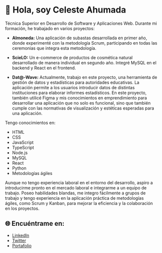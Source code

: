 
# 👋 Hola, soy Celeste Ahumada

Técnica Superior en Desarrollo de Software y Aplicaciones Web.
Durante mi formación, he trabajado en varios proyectos:

- **Almoneda:** Una aplicación de subastas desarrollada en primer año, donde experimenté con la metodología Scrum, participando en todas las ceremonias que integra esta metodología.

- **ScieLO:** Un e-commerce de productos de cosmética natural desarrollado de manera individual en segundo año. Integré MySQL en el backend y React en el frontend.

- **Dat@-Wave:** Actualmente, trabajo en este proyecto, una herramienta de gestión de datos y estadísticas para autoridades educativas. La aplicación permite a los usuarios introducir datos de distintas instituciones para elaborar informes estadísticos. En este proyecto, también utilicé Figma y mis conocimientos en emprendimiento para desarrollar una aplicación que no solo es funcional, sino que también cumple con las normativas de visualización y estéticas esperadas para una aplicación.

Tengo conocimientos en:

- HTML
- CSS
- JavaScript
- TypeScript
- Node.js
- MySQL
- React
- Python
- Metodologías ágiles

Aunque no tengo experiencia laboral en el entorno del desarrollo, aspiro a introducirme pronto en el mercado laboral e integrarme a un equipo de trabajo. Poseo habilidades blandas, me integro fácilmente a grupos de trabajo y tengo experiencia en la aplicación práctica de metodologías ágiles, como Scrum y Kanban, para mejorar la eficiencia y la colaboración en los proyectos.

## 🌐 Encuéntrame en:
- [LinkedIn]([https://www.linkedin.com/in/tu-perfil](https://www.linkedin.com/public-profile/settings?trk=d_flagship3_profile_self_view_public_profile))
- [Twitter](https://twitter.com/tu-perfil)
- [Portafolio](https://tu-portafolio.com)


